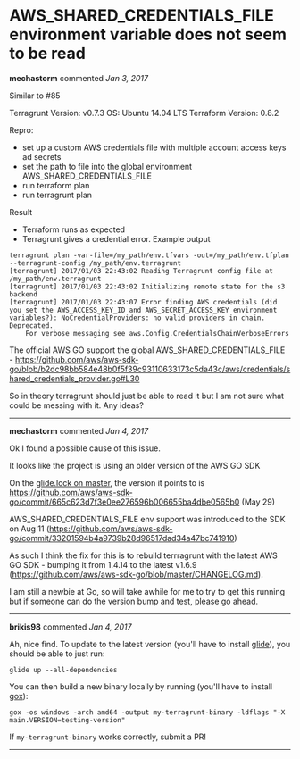 # AWS_SHARED_CREDENTIALS_FILE environment variable does not seem to be read

**mechastorm** commented *Jan 3, 2017*

Similar to #85 

Terragrunt Version: v0.7.3
OS: Ubuntu 14.04 LTS
Terraform Version: 0.8.2

Repro:
- set up a custom AWS credentials file with multiple account access keys ad secrets
- set the path to file into the global environment AWS_SHARED_CREDENTIALS_FILE 
- run terraform plan
- run terragrunt plan

Result
- Terraform runs as expected
- Terragrunt gives a credential error. Example output
```
terragrunt plan -var-file=/my_path/env.tfvars -out=/my_path/env.tfplan --terragrunt-config /my_path/env.terragrunt
[terragrunt] 2017/01/03 22:43:02 Reading Terragrunt config file at /my_path/env.terragrunt
[terragrunt] 2017/01/03 22:43:02 Initializing remote state for the s3 backend
[terragrunt] 2017/01/03 22:43:07 Error finding AWS credentials (did you set the AWS_ACCESS_KEY_ID and AWS_SECRET_ACCESS_KEY environment variables?): NoCredentialProviders: no valid providers in chain. Deprecated. 
	For verbose messaging see aws.Config.CredentialsChainVerboseErrors
```

The official AWS GO support the global AWS_SHARED_CREDENTIALS_FILE  -  https://github.com/aws/aws-sdk-go/blob/b2dc98bb584e48b0f5f39c93110633173c5da43c/aws/credentials/shared_credentials_provider.go#L30

So in theory terragrunt should just be able to read it but I am not sure what could be messing with it. Any ideas?
<br />
***


**mechastorm** commented *Jan 4, 2017*

Ok I found a possible cause of this issue.

It looks like the project is using an older version of the AWS GO SDK

On the [glide.lock on master](https://github.com/gruntwork-io/terragrunt/blob/master/glide.lock), the version it points to is https://github.com/aws/aws-sdk-go/commit/665c623d7f3e0ee276596b006655ba4dbe0565b0 (May 29)

AWS_SHARED_CREDENTIALS_FILE env support was introduced to the SDK on Aug 11 (https://github.com/aws/aws-sdk-go/commit/33201594b4a9739b28d96517dad34a47bc741910)

As such I think the fix for this is to rebuild terrragrunt with the latest AWS GO SDK - bumping it from 1.4.14 to the latest v1.6.9 (https://github.com/aws/aws-sdk-go/blob/master/CHANGELOG.md).

I am still a newbie at Go, so will take awhile for me to try to get this running but if someone can do the version bump and test, please go ahead.
***

**brikis98** commented *Jan 4, 2017*

Ah, nice find. To update to the latest version (you'll have to install [glide](https://github.com/Masterminds/glide)), you should be able to just run: 

```
glide up --all-dependencies
``` 

You can then build a new binary locally by running (you'll have to install [gox](https://github.com/mitchellh/gox)): 

```
gox -os windows -arch amd64 -output my-terragrunt-binary -ldflags "-X main.VERSION=testing-version"
```

If `my-terragrunt-binary` works correctly, submit a PR!
***

